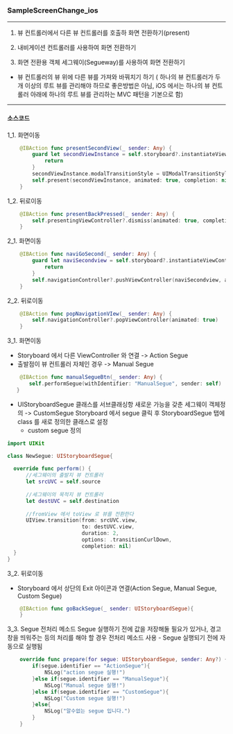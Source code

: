 ### SampleScreenChange_ios
---
1. 뷰 컨트롤러에서 다른 뷰 컨트롤러를 호출하 화면 전환하기(present)

2. 내비게이션 컨트롤러를 사용하여 화면 전환하기

3. 화면 전환용 객체 세그웨이(Segueway)를 사용하여 화면 전환하기

* 뷰 컨트롤러의 뷰 위에 다른 뷰를 가져와 바꿔치기 하기 ( 하나의 뷰 컨트롤러가 두 개 이상의 루트 뷰를 관리해야 하므로 좋은방법은 아님,
  iOS 에서는 하나의 뷰 컨트롤러 아래에 하나의 루트 뷰를 관리하는 MVC 패턴을 기본으로 함)
  
---
#### 소스코드

1_1. 화면이동
```swift
    @IBAction func presentSecondView(_ sender: Any) {
        guard let secondViewInstance = self.storyboard?.instantiateViewController(withIdentifier: "SecondViewController") else{
            return
        }
        secondViewInstance.modalTransitionStyle = UIModalTransitionStyle.flipHorizontal
        self.present(secondViewInstance, animated: true, completion: nil)
    }
```
1_2. 뒤로이동
```swift
    @IBAction func presentBackPressed(_ sender: Any) {
        self.presentingViewController?.dismiss(animated: true, completion: nil)
    }
```

2_1. 화면이동
```swift
    @IBAction func naviGoSecond(_ sender: Any) {
        guard let naviSecondview = self.storyboard?.instantiateViewController(withIdentifier: "NavigationSecondView") else{
            return
        }
        self.navigationController?.pushViewController(naviSecondview, animated: true)
    }
```
2_2. 뒤로이동
```swift
    @IBAction func popNavigationVIew(_ sender: Any) {
        self.navigationController?.popViewController(animated: true)
    }
```
3_1. 화면이동
 * Storyboard 에서 다른 ViewController 와 연결 -> Action Segue
 * 출발점이 뷰 컨트롤러 자체인 경우 -> Manual Segue
 ```swift
     @IBAction func manualSegueBtn(_ sender: Any) {
        self.performSegue(withIdentifier: "ManualSegue", sender: self)
    }
 ```
 * UIStoryboardSegue 클래스를 서브클래싱항 새로운 가능을 갖춘 세그웨이 객체정의 -> CustomSegue
 Storyboard 에서 segue 클릭 후 StoryboardSegue 탭에 class 를 새로 정의한 클래스로 설정
    - custom segue 정의
  ```swift
import UIKit

class NewSegue: UIStoryboardSegue{
    
    override func perform() {
        //세그웨이의 출발지 뷰 컨트롤러
        let srcUVC = self.source
        
        //세그웨이의 목적지 뷰 컨트롤러
        let destUVC = self.destination
        
        //fromView 에서 toView 로 뷰를 전환한다
        UIView.transition(from: srcUVC.view,
                          to: destUVC.view,
                          duration: 2,
                          options: .transitionCurlDown,
                          completion: nil)
    }
}
  ```
3_2. 뒤로이동
* Storyboard 에서 상단의 Exit 아이콘과 연결(Action Segue, Manual Segue, Custom Segue)
```swift
    @IBAction func goBackSegue(_ sender: UIStoryboardSegue){
    }
```
3_3. Segue 전처리 메소드
Segue 실행하기 전에 값을 저장해둘 필요가 있거나, 경고창을 띄워주는 등의 처리를 해야 할 경우 전처리 메소드 사용 - Segue 실행되기 전에 자동으로 실행됨
```swift
    override func prepare(for segue: UIStoryboardSegue, sender: Any?) {
        if(segue.identifier == "ActionSegue"){
            NSLog("action segue 실행!")
        }else if(segue.identifier == "ManualSegue"){
            NSLog("Manual segue 실행!")
        }else if(segue.identifier == "CustomSegue"){
            NSLog("Custom segue 실행!")
        }else{
            NSLog("알수없는 segue 입니다.")
        }
    }
```

    
